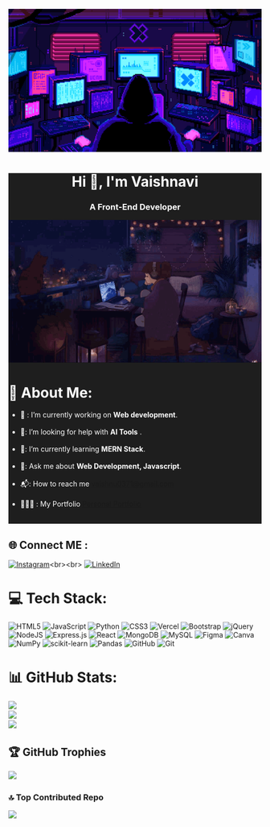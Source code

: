

  <!-- Banner image -->
  ![Coding](https://github.com/vaishnavi-0311/vaishnavi-0311/blob/main/Coding.gif)

<div style="background-color: #1e1e1e; color: white;">

   <div align="center">   
 
  # Hi 👋, I'm Vaishnavi

  ### A Front-End Developer
   </div>
 
  <!-- Additional GIF or image -->
 
  <div align="center">
  
  ![Code](https://github.com/vaishnavi-0311/vaishnavi-0311/blob/main/Code.gif)
  
  </div>

 <!-- About section -->

   # 💫 About Me:
  - 🔭 : I’m currently working on **Web development**.<br><br>
  - 🤝: I’m looking for help with __AI Tools__ .<br><br>
  - 🌱: I’m currently learning **MERN Stack**.<br><br>
  - 💬: Ask me about  **Web Development, Javascript**.<br><br>
  - 📬: How to reach me [vaishnu0371@gmail.com](mailto:vaishnu0371@gmail.com)<br><br>
  - 👩🏼‍💻 : My Portfolio [Personal Portfolio](https://myportfolio-chi-lime.vercel.app/)
   <br>

</div>

  ## 🌐 Connect ME :
  [![Instagram](https://img.shields.io/badge/Instagram-%23E4405F.svg?logo=Instagram&logoColor=white)](https://instagram.com/_vaishnu._____)<br><br>
  [![LinkedIn](https://img.shields.io/badge/LinkedIn-%230077B5.svg?logo=linkedin&logoColor=white)](https://linkedin.com/in/https://in.linkedin.com/in/vaishnavi-kundapur-b54742214) 

# 💻 Tech Stack:
![HTML5](https://img.shields.io/badge/html5-%23E34F26.svg?style=for-the-badge&logo=html5&logoColor=white) ![JavaScript](https://img.shields.io/badge/javascript-%23323330.svg?style=for-the-badge&logo=javascript&logoColor=%23F7DF1E) ![Python](https://img.shields.io/badge/python-3670A0?style=for-the-badge&logo=python&logoColor=ffdd54) ![CSS3](https://img.shields.io/badge/css3-%231572B6.svg?style=for-the-badge&logo=css3&logoColor=white) ![Vercel](https://img.shields.io/badge/vercel-%23000000.svg?style=for-the-badge&logo=vercel&logoColor=white) ![Bootstrap](https://img.shields.io/badge/bootstrap-%238511FA.svg?style=for-the-badge&logo=bootstrap&logoColor=white) ![jQuery](https://img.shields.io/badge/jquery-%230769AD.svg?style=for-the-badge&logo=jquery&logoColor=white) ![NodeJS](https://img.shields.io/badge/node.js-6DA55F?style=for-the-badge&logo=node.js&logoColor=white) ![Express.js](https://img.shields.io/badge/express.js-%23404d59.svg?style=for-the-badge&logo=express&logoColor=%2361DAFB) ![React](https://img.shields.io/badge/react-%2320232a.svg?style=for-the-badge&logo=react&logoColor=%2361DAFB) ![MongoDB](https://img.shields.io/badge/MongoDB-%234ea94b.svg?style=for-the-badge&logo=mongodb&logoColor=white) ![MySQL](https://img.shields.io/badge/mysql-4479A1.svg?style=for-the-badge&logo=mysql&logoColor=white) ![Figma](https://img.shields.io/badge/figma-%23F24E1E.svg?style=for-the-badge&logo=figma&logoColor=white) ![Canva](https://img.shields.io/badge/Canva-%2300C4CC.svg?style=for-the-badge&logo=Canva&logoColor=white) ![NumPy](https://img.shields.io/badge/numpy-%23013243.svg?style=for-the-badge&logo=numpy&logoColor=white) ![scikit-learn](https://img.shields.io/badge/scikit--learn-%23F7931E.svg?style=for-the-badge&logo=scikit-learn&logoColor=white) ![Pandas](https://img.shields.io/badge/pandas-%23150458.svg?style=for-the-badge&logo=pandas&logoColor=white) ![GitHub](https://img.shields.io/badge/github-%23121011.svg?style=for-the-badge&logo=github&logoColor=white) ![Git](https://img.shields.io/badge/git-%23F05033.svg?style=for-the-badge&logo=git&logoColor=white)

# 📊 GitHub Stats:
![](https://github-readme-stats.vercel.app/api?username=vaishnavi-0311&theme=dark&hide_border=false&include_all_commits=true&count_private=false)<br/>
![](https://github-readme-streak-stats.herokuapp.com/?user=vaishnavi-0311&theme=dark&hide_border=false)<br/>
![](https://github-readme-stats.vercel.app/api/top-langs/?username=vaishnavi-0311&theme=dark&hide_border=false&include_all_commits=true&count_private=false&layout=compact)

## 🏆 GitHub Trophies
![](https://github-profile-trophy.vercel.app/?username=vaishnavi-0311&theme=radical&no-frame=false&no-bg=true&margin-w=4)

### 🔝 Top Contributed Repo
![](https://github-contributor-stats.vercel.app/api?username=vaishnavi-0311&limit=5&theme=dark&combine_all_yearly_contributions=true)





